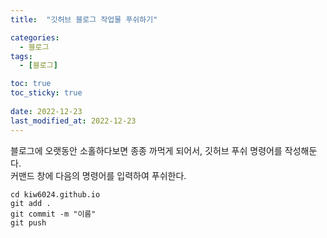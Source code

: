 ```yaml
---
title:  "깃허브 블로그 작업물 푸쉬하기"

categories:
  - 블로그
tags:
  - [블로그]

toc: true
toc_sticky: true
 
date: 2022-12-23
last_modified_at: 2022-12-23
---
```


블로그에 오랫동안 소홀하다보면 종종 까먹게 되어서, 깃허브 푸쉬 명령어를 작성해둔다.  
커맨드 창에 다음의 명령어를 입력하여 푸쉬한다.

```
cd kiw6024.github.io
git add .
git commit -m "이름"
git push
```